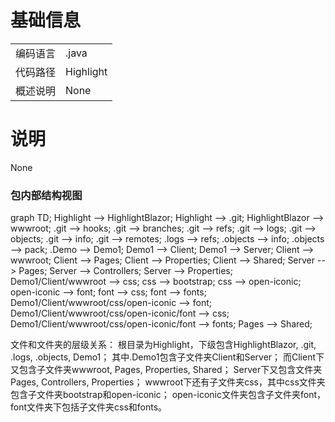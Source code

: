 # 基础信息

|      |      |
|------|------|
| 编码语言 | .java |
| 代码路径 | Highlight |
| 概述说明 | None |

# 说明

None


### 包内部结构视图

graph TD;
Highlight --> HighlightBlazor;
Highlight --> .git;
HighlightBlazor --> wwwroot;
.git --> hooks;
.git --> branches;
.git --> refs;
.git --> logs;
.git --> objects;
.git --> info;
.git --> remotes;
.logs --> refs;
.objects --> info;
.objects --> pack;
.Demo --> Demo1;
Demo1 --> Client;
Demo1 --> Server;
Client --> wwwroot;
Client --> Pages;
Client --> Properties;
Client --> Shared;
Server --> Pages;
Server --> Controllers;
Server --> Properties;
Demo1/Client/wwwroot --> css;
css --> bootstrap;
css --> open-iconic;
open-iconic --> font;
font --> css;
font --> fonts;
Demo1/Client/wwwroot/css/open-iconic --> font;
Demo1/Client/wwwroot/css/open-iconic/font --> css;
Demo1/Client/wwwroot/css/open-iconic/font --> fonts;
Pages --> Shared;

文件和文件夹的层级关系：
根目录为Highlight，下级包含HighlightBlazor, .git, .logs, .objects, Demo1；
其中.Demo1包含子文件夹Client和Server；
而Client下又包含子文件夹wwwroot, Pages, Properties, Shared；
Server下又包含文件夹Pages, Controllers, Properties；
wwwroot下还有子文件夹css，其中css文件夹包含子文件夹bootstrap和open-iconic；
open-iconic文件夹包含子文件夹font，font文件夹下包括子文件夹css和fonts。

